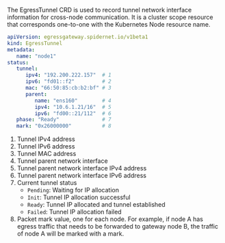 The EgressTunnel CRD is used to record tunnel network interface information for cross-node communication. It is a cluster scope resource that corresponds one-to-one with the Kubernetes Node resource name.

```yaml
apiVersion: egressgateway.spidernet.io/v1beta1
kind: EgressTunnel
metadata:
   name: "node1"
status:
   tunnel:
      ipv4: "192.200.222.157"  # 1
      ipv6: "fd01::f2"         # 2        
      mac: "66:50:85:cb:b2:bf" # 3
      parent:
         name: "ens160"        # 4
         ipv4: "10.6.1.21/16"  # 5
         ipv6: "fd00::21/112"  # 6
   phase: "Ready"              # 7
   mark: "0x26000000"          # 8
```

1. Tunnel IPv4 address
2. Tunnel IPv6 address
3. Tunnel MAC address
4. Tunnel parent network interface
5. Tunnel parent network interface IPv4 address
6. Tunnel parent network interface IPv6 address
7. Current tunnel status
    - `Pending`: Waiting for IP allocation
    - `Init`: Tunnel IP allocation successful
    - `Ready`: Tunnel IP allocated and tunnel established
    - `Failed`: Tunnel IP allocation failed
8. Packet mark value, one for each node. For example, if node A has egress traffic that needs to be forwarded to gateway node B, the traffic of node A will be marked with a mark.